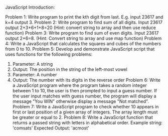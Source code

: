 JavaScript Introduction:


Problem 1:
Write program to print the kth digit from last. E.g. input 23617 and k=4 output 3.
Problem 2:
Write program to find sum of all digits. Input 23617 output 2+3+6+1+8=20
(Hint: convert string to array and then use reduce function)
Problem 3:
Write program to find sum of even digits. Input 23617 output 2+6=8.
(Hint: Convert string to array and use map function)
Problem 4:
Write a JavaScript that calculates the squares and cubes of the numbers from 0 to 10.
Problem 5:
Develop and demonstrate JavaScript script that uses functions for the following problems: 
1. Parameter: A string 
2. Output: The position in the string of the left-most vowel 
3. Parameter: A number 
4. Output: The number with its digits in the reverse order
Problem 6:
Write a JavaScript program where the program takes a random integer between 1 to 10, the user is then 
prompted to input a guess number. If the user input matches with guess number, the program will 
display a message "You WIN" otherwise display a message "Not matched".
Problem 7:
Write a JavaScript program to check whether 10 appears in first or last position of a given array of 
integers. The array length must be greater or equal to 2.
Problem 8:
Write a JavaScript function that returns a passed string with letters in alphabetical order.
Example string: 'comsats'
Expected Output: 'acmost'

